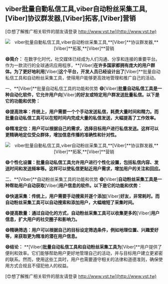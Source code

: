 ## **viber批量自動私信工具,viber自动粉丝采集工具,**[Viber]**协议群发器,**[Viber]**拓客,**[Viber]**营销**

[😍想了解推广相关软件的朋友请登录 http://www.vst.tw](http://www.vst.tw)

 <center><img src="https://vst.tw/MP4/tuiguang/png/3.png" alt="viber批量自動私信工具,viber自动粉丝采集工具,**[Viber]**协议群发器,**[Viber]**拓客,**[Viber]**营销"></center>

**😄简介：**
在数字化时代，社交媒体已经成为人们沟通、分享和连接的重要平台。作为一款流行的全球通讯应用程序，**[Viber]**在许多国家都拥有庞大的用户群体。为了更好地利用**[Viber]**这个平台，开发人员已经设计出了**[Viber]**批量自动私信工具和自动粉丝采集工具，使得用户能够更高效地管理和推广自己的活动。

一、**[Viber]**批量自动私信工具的功能和优势
**😄**[Viber]**批量自动私信工具是一种自动化软件，它允许用户向**[Viber]**的好友或特定用户群发送批量私信。以下是它的功能和优势：**

**😄提高效率：传统上，用户需要一个个手动发送私信，耗费大量时间和精力。而批量自动私信工具可以在短时间内完成大量的私信发送，大幅提高了工作效率。**

**😄精准定位：用户可以根据自己的需求，选择目标用户进行私信发送。这样可以更精确地定位受众群体，增加信息传播的准确性和针对性。**

 <center><img src="https://vst.tw/MP4/tuiguang/png/5.png" alt="viber批量自動私信工具,viber自动粉丝采集工具,**[Viber]**协议群发器,**[Viber]**拓客,**[Viber]**营销"></center>

**😄个性化设置：批量自动私信工具允许用户进行个性化设置，包括私信内容、发送时间和发送频率等。这样可以使私信更贴近用户需求，增加用户的关注和回应。**

二、**[Viber]**自动粉丝采集工具的功能和优势
**😄**[Viber]**自动粉丝采集工具是一种帮助用户自动获取**[Viber]**用户信息的软件。以下是它的功能和优势：**

**😄快速采集：传统上，用户需要手动搜索并逐个添加**[Viber]**好友，非常耗时。而自动粉丝采集工具可以自动搜索和添加用户，大幅缩短了采集时间。**

**😄提高数量：通过自动化的方式，自动粉丝采集工具可以收集更多的**[Viber]**用户信息，扩大用户的社交圈子和影响力。**

**😄精确筛选：用户可以根据自己的目标设定筛选条件，例如地理位置、兴趣爱好等，来获取更为精准的潜在用户信息。**

**😄结论：**
**[Viber]**批量自动私信工具和自动粉丝采集工具为**[Viber]**用户提供了便利和效率。它们能够帮助用户更好地管理自己的活动，并与目标用户建立更紧密的联系。然而，使用这些工具时，用户也需要遵守相关的法律和道德准则，确保使用方式合规且不侵犯他人的权益。

[😍想了解推广相关软件的朋友请登录 http://www.vst.tw](http://www.vst.tw)



